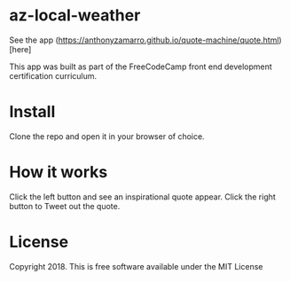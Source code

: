 # az-local-weather

See the app (https://anthonyzamarro.github.io/quote-machine/quote.html)[here]


This app was built as part of the FreeCodeCamp front end development certification curriculum.

# Install

Clone the repo and open it in your browser of choice.

# How it works

Click the left button and see an inspirational quote appear. Click the right button to Tweet out the quote.

# License
Copyright 2018. This is free software available under the MIT License
